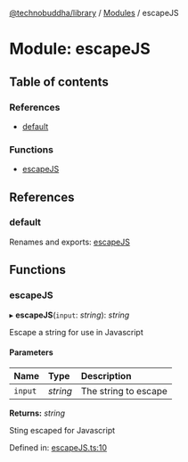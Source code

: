 [@technobuddha/library](../../README.md) / [Modules](../Modules.md) / escapeJS

# Module: escapeJS

## Table of contents

### References

- [default](escapejs.md#default)

### Functions

- [escapeJS](escapejs.md#escapejs)

## References

### default

Renames and exports: [escapeJS](escapejs.md#escapejs)

## Functions

### escapeJS

▸ **escapeJS**(`input`: *string*): *string*

Escape a string for use in Javascript

#### Parameters

| Name | Type | Description |
| :------ | :------ | :------ |
| `input` | *string* | The string to escape |

**Returns:** *string*

Sting escaped for Javascript

Defined in: [escapeJS.ts:10](../../src/escapeJS.ts#L10)
